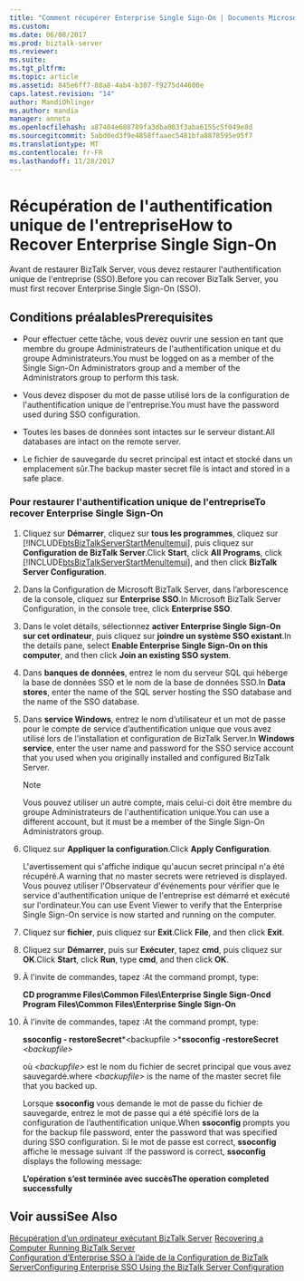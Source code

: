 ```yaml
---
title: "Comment récupérer Enterprise Single Sign-On | Documents Microsoft"
ms.custom: 
ms.date: 06/08/2017
ms.prod: biztalk-server
ms.reviewer: 
ms.suite: 
ms.tgt_pltfrm: 
ms.topic: article
ms.assetid: 845e6ff7-88a8-4ab4-b307-f9275d44600e
caps.latest.revision: "14"
author: MandiOhlinger
ms.author: mandia
manager: anneta
ms.openlocfilehash: a87404e608789fa3dba003f3aba6155c5f049e8d
ms.sourcegitcommit: 5abd0ed3f9e4858ffaaec5481bfa8878595e95f7
ms.translationtype: MT
ms.contentlocale: fr-FR
ms.lasthandoff: 11/28/2017
---
```

# <a name="how-to-recover-enterprise-single-sign-on"></a><span data-ttu-id="66e00-102">Récupération de l'authentification unique de l'entreprise</span><span class="sxs-lookup"><span data-stu-id="66e00-102">How to Recover Enterprise Single Sign-On</span></span>
<span data-ttu-id="66e00-103">Avant de restaurer BizTalk Server, vous devez restaurer l'authentification unique de l'entreprise (SSO).</span><span class="sxs-lookup"><span data-stu-id="66e00-103">Before you can recover BizTalk Server, you must first recover Enterprise Single Sign-On (SSO).</span></span>  
  
## <a name="prerequisites"></a><span data-ttu-id="66e00-104">Conditions préalables</span><span class="sxs-lookup"><span data-stu-id="66e00-104">Prerequisites</span></span>  
  
-   <span data-ttu-id="66e00-105">Pour effectuer cette tâche, vous devez ouvrir une session en tant que membre du groupe Administrateurs de l'authentification unique et du groupe Administrateurs.</span><span class="sxs-lookup"><span data-stu-id="66e00-105">You must be logged on as a member of the Single Sign-On Administrators group and a member of the Administrators group to perform this task.</span></span>  
  
-   <span data-ttu-id="66e00-106">Vous devez disposer du mot de passe utilisé lors de la configuration de l'authentification unique de l'entreprise.</span><span class="sxs-lookup"><span data-stu-id="66e00-106">You must have the password used during SSO configuration.</span></span>  
  
-   <span data-ttu-id="66e00-107">Toutes les bases de données sont intactes sur le serveur distant.</span><span class="sxs-lookup"><span data-stu-id="66e00-107">All databases are intact on the remote server.</span></span>  
  
-   <span data-ttu-id="66e00-108">Le fichier de sauvegarde du secret principal est intact et stocké dans un emplacement sûr.</span><span class="sxs-lookup"><span data-stu-id="66e00-108">The backup master secret file is intact and stored in a safe place.</span></span>  
  
### <a name="to-recover-enterprise-single-sign-on"></a><span data-ttu-id="66e00-109">Pour restaurer l'authentification unique de l'entreprise</span><span class="sxs-lookup"><span data-stu-id="66e00-109">To recover Enterprise Single Sign-On</span></span>  
  
1.  <span data-ttu-id="66e00-110">Cliquez sur **Démarrer**, cliquez sur **tous les programmes**, cliquez sur [!INCLUDE[btsBizTalkServerStartMenuItemui](../includes/btsbiztalkserverstartmenuitemui-md.md)], puis cliquez sur **Configuration de BizTalk Server**.</span><span class="sxs-lookup"><span data-stu-id="66e00-110">Click **Start**, click **All Programs**, click [!INCLUDE[btsBizTalkServerStartMenuItemui](../includes/btsbiztalkserverstartmenuitemui-md.md)], and then click **BizTalk Server Configuration**.</span></span>  
  
2.  <span data-ttu-id="66e00-111">Dans la Configuration de Microsoft BizTalk Server, dans l’arborescence de la console, cliquez sur **Enterprise SSO**.</span><span class="sxs-lookup"><span data-stu-id="66e00-111">In Microsoft BizTalk Server Configuration, in the console tree, click **Enterprise SSO**.</span></span>  
  
3.  <span data-ttu-id="66e00-112">Dans le volet détails, sélectionnez **activer Enterprise Single Sign-On sur cet ordinateur**, puis cliquez sur **joindre un système SSO existant**.</span><span class="sxs-lookup"><span data-stu-id="66e00-112">In the details pane, select **Enable Enterprise Single Sign-On on this computer**, and then click **Join an existing SSO system**.</span></span>  
  
4.  <span data-ttu-id="66e00-113">Dans **banques de données**, entrez le nom du serveur SQL qui héberge la base de données SSO et le nom de la base de données SSO.</span><span class="sxs-lookup"><span data-stu-id="66e00-113">In **Data stores**, enter the name of the SQL server hosting the SSO database and the name of the SSO database.</span></span>  
  
5.  <span data-ttu-id="66e00-114">Dans **service Windows**, entrez le nom d’utilisateur et un mot de passe pour le compte de service d’authentification unique que vous avez utilisé lors de l’installation et configuration de BizTalk Server.</span><span class="sxs-lookup"><span data-stu-id="66e00-114">In **Windows service**, enter the user name and password for the SSO service account that you used when you originally installed and configured BizTalk Server.</span></span>  
  
    > [!NOTE]
    >  <span data-ttu-id="66e00-115">Vous pouvez utiliser un autre compte, mais celui-ci doit être membre du groupe Administrateurs de l'authentification unique.</span><span class="sxs-lookup"><span data-stu-id="66e00-115">You can use a different account, but it must be a member of the Single Sign-On Administrators group.</span></span>  
  
6.  <span data-ttu-id="66e00-116">Cliquez sur **Appliquer la configuration**.</span><span class="sxs-lookup"><span data-stu-id="66e00-116">Click **Apply Configuration**.</span></span>  
  
     <span data-ttu-id="66e00-117">L'avertissement qui s'affiche indique qu'aucun secret principal n'a été récupéré.</span><span class="sxs-lookup"><span data-stu-id="66e00-117">A warning that no master secrets were retrieved is displayed.</span></span> <span data-ttu-id="66e00-118">Vous pouvez utiliser l'Observateur d'événements pour vérifier que le service d'authentification unique de l'entreprise est démarré et exécuté sur l'ordinateur.</span><span class="sxs-lookup"><span data-stu-id="66e00-118">You can use Event Viewer to verify that the Enterprise Single Sign-On service is now started and running on the computer.</span></span>  
  
7.  <span data-ttu-id="66e00-119">Cliquez sur **fichier**, puis cliquez sur **Exit**.</span><span class="sxs-lookup"><span data-stu-id="66e00-119">Click **File**, and then click **Exit**.</span></span>  
  
8.  <span data-ttu-id="66e00-120">Cliquez sur **Démarrer**, puis sur **Exécuter**, tapez **cmd**, puis cliquez sur **OK**.</span><span class="sxs-lookup"><span data-stu-id="66e00-120">Click **Start**, click **Run**, type **cmd**, and then click **OK**.</span></span>  
  
9. <span data-ttu-id="66e00-121">À l'invite de commandes, tapez :</span><span class="sxs-lookup"><span data-stu-id="66e00-121">At the command prompt, type:</span></span>  
  
     <span data-ttu-id="66e00-122">**CD programme Files\Common Files\Enterprise Single Sign-On**</span><span class="sxs-lookup"><span data-stu-id="66e00-122">**cd Program Files\Common Files\Enterprise Single Sign-On**</span></span>  
  
10. <span data-ttu-id="66e00-123">À l'invite de commandes, tapez :</span><span class="sxs-lookup"><span data-stu-id="66e00-123">At the command prompt, type:</span></span>  
  
     <span data-ttu-id="66e00-124">**ssoconfig - restoreSecret***\<backupfile  \>*</span><span class="sxs-lookup"><span data-stu-id="66e00-124">**ssoconfig -restoreSecret**  *\<backupfile\>*</span></span>  
  
     <span data-ttu-id="66e00-125">où  *\<backupfile\>*  est le nom du fichier de secret principal que vous avez sauvegardé.</span><span class="sxs-lookup"><span data-stu-id="66e00-125">where *\<backupfile\>* is the name of the master secret file that you backed up.</span></span>  
  
     <span data-ttu-id="66e00-126">Lorsque **ssoconfig** vous demande le mot de passe du fichier de sauvegarde, entrez le mot de passe qui a été spécifié lors de la configuration de l’authentification unique.</span><span class="sxs-lookup"><span data-stu-id="66e00-126">When **ssoconfig** prompts you for the backup file password, enter the password that was specified during SSO configuration.</span></span> <span data-ttu-id="66e00-127">Si le mot de passe est correct, **ssoconfig** affiche le message suivant :</span><span class="sxs-lookup"><span data-stu-id="66e00-127">If the password is correct, **ssoconfig** displays the following message:</span></span>  
  
     <span data-ttu-id="66e00-128">**L’opération s’est terminée avec succès**</span><span class="sxs-lookup"><span data-stu-id="66e00-128">**The operation completed successfully**</span></span>  
  
## <a name="see-also"></a><span data-ttu-id="66e00-129">Voir aussi</span><span class="sxs-lookup"><span data-stu-id="66e00-129">See Also</span></span>  
 <span data-ttu-id="66e00-130">[Récupération d’un ordinateur exécutant BizTalk Server](../core/recovering-a-computer-running-biztalk-server.md) </span><span class="sxs-lookup"><span data-stu-id="66e00-130">[Recovering a Computer Running BizTalk Server](../core/recovering-a-computer-running-biztalk-server.md) </span></span>  
 [<span data-ttu-id="66e00-131">Configuration d’Enterprise SSO à l’aide de la Configuration de BizTalk Server</span><span class="sxs-lookup"><span data-stu-id="66e00-131">Configuring Enterprise SSO Using the BizTalk Server Configuration</span></span>](http://msdn.microsoft.com/library/f63d1aec-a8c7-4e76-a67f-19af69e252f0)